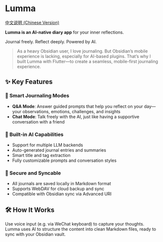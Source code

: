 # Lumma

[中文说明 (Chinese Version)](./README.zh.md)

**Lumma is an AI-native diary app** for your inner reflections.

Journal freely. Reflect deeply. Powered by AI.

> As a heavy Obsidian user, I love journaling. But Obsidian’s mobile experience is lacking, especially for AI-based plugins. That’s why I built Lumma with Flutter—to create a seamless, mobile-first journaling experience.

## ✨ Key Features

### 📝 Smart Journaling Modes

- **Q&A Mode**: Answer guided prompts that help you reflect on your day—your observations, emotions, challenges, and insights
- **Chat Mode**: Talk freely with the AI, just like having a supportive conversation with a friend

### 🤖 Built-in AI Capabilities

- Support for multiple LLM backends
- Auto-generated journal entries and summaries
- Smart title and tag extraction
- Fully customizable prompts and conversation styles

### 💾 Secure and Syncable

- All journals are saved locally in Markdown format
- Supports WebDAV for cloud backup and sync
- Compatible with Obsidian sync via Advanced URI

## 🛠 How It Works

Use voice input (e.g. via WeChat keyboard) to capture your thoughts. Lumma uses AI to structure the content into clean Markdown files, ready to sync with your Obsidian vault.
